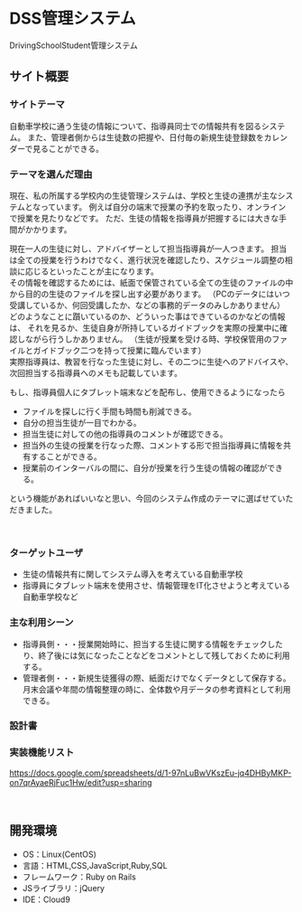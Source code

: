 # DSS管理システム
<!--ここにアプリ名を入力-->
DrivingSchoolStudent管理システム
​
## サイト概要
### サイトテーマ
<!--何を『目的』とし、どのような『分類』なのかを簡潔に書く-->
自動車学校に通う生徒の情報について、指導員同士での情報共有を図るシステム。
また、管理者側からは生徒数の把握や、日付毎の新規生徒登録数をカレンダーで見ることができる。

### テーマを選んだ理由
<!--なぜこのようなテーマにしたかを説明する-->
現在、私の所属する学校内の生徒管理システムは、学校と生徒の連携が主なシステムとなっています。
例えば自分の端末で授業の予約を取ったり、オンラインで授業を見たりなどです。
ただ、生徒の情報を指導員が把握するには大きな手間がかかります。

現在一人の生徒に対し、アドバイザーとして担当指導員が一人つきます。
担当は全ての授業を行うわけでなく、進行状況を確認したり、スケジュール調整の相談に応じるといったことが主になります。
<br>その情報を確認するためには、紙面で保管されている全ての生徒のファイルの中から目的の生徒のファイルを探し出す必要があります。
（PCのデータにはいつ受講しているか、何回受講したか、などの事務的データのみしかありません）
<br>どのようなことに躓いているのか、どういった事はできているのかなどの情報は、
それを見るか、生徒自身が所持しているガイドブックを実際の授業中に確認しながら行うしかありません。
（生徒が授業を受ける時、学校保管用のファイルとガイドブック二つを持って授業に臨んでいます）
<br>実際指導員は、教習を行なった生徒に対し、その二つに生徒へのアドバイスや、次回担当する指導員へのメモも記載しています。

もし、指導員個人にタブレット端末などを配布し、使用できるようになったら
- ファイルを探しに行く手間も時間も削減できる。
- 自分の担当生徒が一目でわかる。
- 担当生徒に対しての他の指導員のコメントが確認できる。
- 担当外の生徒の授業を行なった際、コメントする形で担当指導員に情報を共有することができる。
- 授業前のインターバルの間に、自分が授業を行う生徒の情報の確認ができる。

という機能があればいいなと思い、今回のシステム作成のテーマに選ばせていただきました。

​
### ターゲットユーザ
<!--誰に使ってもらうかを具体的に記載する-->
- 生徒の情報共有に関してシステム導入を考えている自動車学校
- 指導員にタブレット端末を使用させ、情報管理をIT化させようと考えている自動車学校など
​
### 主な利用シーン
<!--どのような時に使うのかの状況を記載すること-->
- 指導員側・・・授業開始時に、担当する生徒に関する情報をチェックしたり、終了後には気になったことなどをコメントとして残しておくために利用する。
- 管理者側・・・新規生徒獲得の際、紙面だけでなくデータとして保存する。月末会議や年間の情報整理の時に、全体数や月データの参考資料として利用できる。
​
### 設計書
<!--テーマを設定・提出する時点では不要です-->
### 実装機能リスト
https://docs.google.com/spreadsheets/d/1-97nLuBwVKszEu-jq4DHByMKP-on7qrAyaeRjFuc1Hw/edit?usp=sharing

​
## 開発環境
- OS：Linux(CentOS)
- 言語：HTML,CSS,JavaScript,Ruby,SQL
- フレームワーク：Ruby on Rails
- JSライブラリ：jQuery
- IDE：Cloud9
